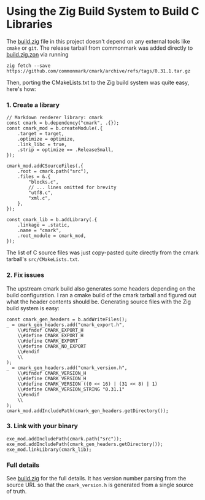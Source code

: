 # Using the Zig Build System to Build C Libraries

The [build.zig](../../build.zig) file in this project doesn't depend on any external
tools like `cmake` or `git`. The release tarball from commonmark was added
directly to [build.zig.zon](../../build.zig.zon) via running
```
zig fetch --save https://github.com/commonmark/cmark/archive/refs/tags/0.31.1.tar.gz
```
Then, porting the CMakeLists.txt to the Zig build system was quite easy, here's
how:

### 1. Create a library

```zig
// Markdown renderer library: cmark
const cmark = b.dependency("cmark", .{});
const cmark_mod = b.createModule(.{
    .target = target,
    .optimize = optimize,
    .link_libc = true,
    .strip = optimize == .ReleaseSmall,
});

cmark_mod.addCSourceFiles(.{
    .root = cmark.path("src"),
    .files = &.{
        "blocks.c",
        // ... lines omitted for brevity
        "utf8.c",
        "xml.c",
    },
});

const cmark_lib = b.addLibrary(.{
    .linkage = .static,
    .name = "cmark",
    .root_module = cmark_mod,
});
```

The list of C source files was just copy-pasted quite directly from the cmark
tarball's `src/CMakeLists.txt`.

### 2. Fix issues

The upstream cmark build also generates some headers depending on the build
configuration. I ran a cmake build of the cmark tarball and figured out what the
header contents should be. Generating source files with the Zig build system is
easy:
```zig
const cmark_gen_headers = b.addWriteFiles();
_ = cmark_gen_headers.add("cmark_export.h",
    \\#ifndef CMARK_EXPORT_H
    \\#define CMARK_EXPORT_H
    \\#define CMARK_EXPORT
    \\#define CMARK_NO_EXPORT
    \\#endif
    \\
);
_ = cmark_gen_headers.add("cmark_version.h",
    \\#ifndef CMARK_VERSION_H
    \\#define CMARK_VERSION_H
    \\#define CMARK_VERSION ((0 << 16) | (31 << 8) | 1)
    \\#define CMARK_VERSION_STRING "0.31.1"
    \\#endif
    \\
);
cmark_mod.addIncludePath(cmark_gen_headers.getDirectory());
```

### 3. Link with your binary

```zig
exe_mod.addIncludePath(cmark.path("src"));
exe_mod.addIncludePath(cmark_gen_headers.getDirectory());
exe_mod.linkLibrary(cmark_lib);
```

### Full details

See [build.zig](../../build.zig) for the full details. It has version number parsing
from the source URL so that the `cmark_version.h` is generated from a single
source of truth.

